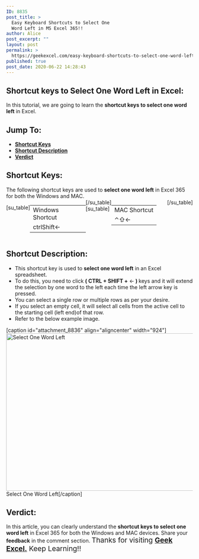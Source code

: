 ```yaml
---
ID: 8835
post_title: >
  Easy Keyboard Shortcuts to Select One
  Word Left in MS Excel 365!!
author: Alice
post_excerpt: ""
layout: post
permalink: >
  https://geekexcel.com/easy-keyboard-shortcuts-to-select-one-word-left-in-ms-excel-365/
published: true
post_date: 2020-06-22 14:28:43
---
```

<h2>Shortcut keys to Select One Word Left in Excel:</h2>
In this tutorial, we are going to learn the <strong>shortcut keys to select one word left</strong> in Excel.
<h2>Jump To:</h2>
<ul>
 	<li><strong><a href="#1">Shortcut Keys</a></strong></li>
 	<li><strong><a href="#2">Shortcut Description</a></strong></li>
 	<li><strong><a href="#3">Verdict</a></strong></li>
</ul>
<h2 id="1">Shortcut Keys:</h2>
The following shortcut keys are used to <strong>select one word left</strong> in Excel 365 for both the Windows and MAC.
<div style="display: flex;">

[su_table]
<table>
<tbody>
<tr>
<td>Windows Shortcut</td>
</tr>
<tr>
<td style="display: flex;"><span class="key-flex"><span class="win-key" style="width: 120px;"><span class="custom-span-key">ctrl</span></span></span><span class="key-flex"><span class="win-key" style="width: 120px;"><span class="custom-span-key">Shift</span></span></span><span class="key-flex"><span class="win-key"><span class="custom-span-key">←</span></span></span></td>
</tr>
</tbody>
</table>
[/su_table]
[su_table]
<table style="float: right;">
<tbody>
<tr>
<td>MAC Shortcut</td>
</tr>
<tr>
<td style="display: flex;"><span class="key-flex"><span class="mac-key"><span class="custom-span-key">⌃</span></span></span><span class="key-flex"><span class="mac-key"><span class="custom-span-key">⇧</span></span></span><span class="key-flex"><span class="mac-key"><span class="custom-span-key">←</span></span></span></td>
</tr>
</tbody>
</table>
[/su_table]

</div>
<h2 id="2">Shortcut Description:</h2>
<ul>
 	<li>This shortcut key is used to <strong>select one word left</strong> in an Excel spreadsheet.</li>
 	<li>To do this, you need to click <strong>( CTRL + SHIFT +</strong> ←<strong> ) </strong>keys and it will extend the selection by one word to the left each time the left arrow key is pressed.</li>
 	<li>You can select a single row or multiple rows as per your desire.</li>
 	<li>If you select an empty cell, it will select all cells from the active cell to the starting cell (left end)of that row.</li>
 	<li>Refer to the below example image.</li>
</ul>
[caption id="attachment_8836" align="aligncenter" width="924"]<img class="size-full wp-image-8836" src="https://geekexcel.com/wp-content/uploads/2020/06/ezgif.com-optimize-14-1.gif" alt="Select One Word Left" width="924" height="425" /> Select One Word Left[/caption]
<h2 id="3">Verdict:</h2>
In this article, you can clearly understand the <strong>shortcut keys to select one word left</strong> in Excel 365 for both the Windows and MAC devices. Share your<strong> feedback</strong> in the comment section. <span style="font-size: 19px;">Thanks for visiting <strong><a href="https://geekexcel.com/">Geek Excel.</a></strong> Keep Learning!!</span>